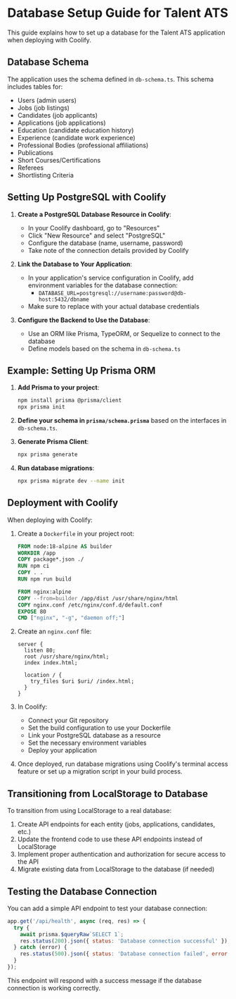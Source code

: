 
# Database Setup Guide for Talent ATS

This guide explains how to set up a database for the Talent ATS application when deploying with Coolify.

## Database Schema

The application uses the schema defined in `db-schema.ts`. This schema includes tables for:

- Users (admin users)
- Jobs (job listings)
- Candidates (job applicants)
- Applications (job applications)
- Education (candidate education history)
- Experience (candidate work experience)
- Professional Bodies (professional affiliations)
- Publications
- Short Courses/Certifications
- Referees
- Shortlisting Criteria

## Setting Up PostgreSQL with Coolify

1. **Create a PostgreSQL Database Resource in Coolify**:
   - In your Coolify dashboard, go to "Resources"
   - Click "New Resource" and select "PostgreSQL"
   - Configure the database (name, username, password)
   - Take note of the connection details provided by Coolify

2. **Link the Database to Your Application**:
   - In your application's service configuration in Coolify, add environment variables for the database connection:
     - `DATABASE_URL=postgresql://username:password@db-host:5432/dbname`
   - Make sure to replace with your actual database credentials

3. **Configure the Backend to Use the Database**:
   - Use an ORM like Prisma, TypeORM, or Sequelize to connect to the database
   - Define models based on the schema in `db-schema.ts`

## Example: Setting Up Prisma ORM

1. **Add Prisma to your project**:
   ```bash
   npm install prisma @prisma/client
   npx prisma init
   ```

2. **Define your schema in `prisma/schema.prisma`** based on the interfaces in `db-schema.ts`.

3. **Generate Prisma Client**:
   ```bash
   npx prisma generate
   ```

4. **Run database migrations**:
   ```bash
   npx prisma migrate dev --name init
   ```

## Deployment with Coolify

When deploying with Coolify:

1. Create a `Dockerfile` in your project root:
   ```dockerfile
   FROM node:18-alpine AS builder
   WORKDIR /app
   COPY package*.json ./
   RUN npm ci
   COPY . .
   RUN npm run build

   FROM nginx:alpine
   COPY --from=builder /app/dist /usr/share/nginx/html
   COPY nginx.conf /etc/nginx/conf.d/default.conf
   EXPOSE 80
   CMD ["nginx", "-g", "daemon off;"]
   ```

2. Create an `nginx.conf` file:
   ```nginx
   server {
     listen 80;
     root /usr/share/nginx/html;
     index index.html;
     
     location / {
       try_files $uri $uri/ /index.html;
     }
   }
   ```

3. In Coolify:
   - Connect your Git repository
   - Set the build configuration to use your Dockerfile
   - Link your PostgreSQL database as a resource
   - Set the necessary environment variables
   - Deploy your application

4. Once deployed, run database migrations using Coolify's terminal access feature or set up a migration script in your build process.

## Transitioning from LocalStorage to Database

To transition from using LocalStorage to a real database:

1. Create API endpoints for each entity (jobs, applications, candidates, etc.)
2. Update the frontend code to use these API endpoints instead of LocalStorage
3. Implement proper authentication and authorization for secure access to the API
4. Migrate existing data from LocalStorage to the database (if needed)

## Testing the Database Connection

You can add a simple API endpoint to test your database connection:

```javascript
app.get('/api/health', async (req, res) => {
  try {
    await prisma.$queryRaw`SELECT 1`;
    res.status(200).json({ status: 'Database connection successful' });
  } catch (error) {
    res.status(500).json({ status: 'Database connection failed', error: error.message });
  }
});
```

This endpoint will respond with a success message if the database connection is working correctly.
